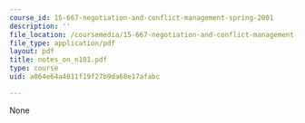 ```yaml
---
course_id: 15-667-negotiation-and-conflict-management-spring-2001
description: ''
file_location: /coursemedia/15-667-negotiation-and-conflict-management-spring-2001/a064e64a4011f19f27b9da68e17afabc_notes_on_n101.pdf
file_type: application/pdf
layout: pdf
title: notes_on_n101.pdf
type: course
uid: a064e64a4011f19f27b9da68e17afabc

---
```

None